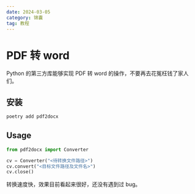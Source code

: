 ```yaml
---
date: 2024-03-05
category: 锦囊
tag: 教程
---
```


# PDF 转 word

Python 的第三方库能够实现 PDF 转 word 的操作，不要再去花冤枉钱了家人们。

## 安装

```sh
poetry add pdf2docx
```

## Usage

```python
from pdf2docx import Converter

cv = Converter("<待转换文件路径>")
cv.convert("<目标文件路径及文件名>")
cv.close()
```

转换速度快，效果目前看起来很好，还没有遇到过 bug。